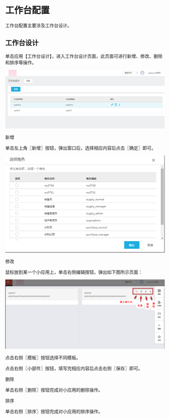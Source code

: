 # 工作台配置

工作台配置主要涉及工作台设计。

## 工作台设计

单击应用【工作台设计】，进入工作台设计页面，此页面可进行新增、修改、删除和排序等操作。

![](/articles/workbench/3-/image/image53.png)
 
新增

单击左上角〖新增〗按钮，弹出窗口后，选择相应内容后点击〖确定〗即可。

![](/articles/workbench/3-/image/image54.png)
 
修改

鼠标放到某一个小应用上，单击右侧编辑按钮，弹出如下图所示页面：

![](/articles/workbench/3-/image/image55.png)
 
点击右侧〖模板〗按钮选择不同模板。

点击右侧〖小部件〗按钮，填写完相应内容后点击右侧〖保存〗即可。

删除

单击右侧〖删除〗按钮完成对小应用的删除操作。

排序

单击右侧〖排序〗按钮完成对小应用的排序操作。

